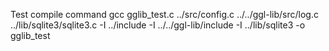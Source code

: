 Test compile command
gcc gglib_test.c ../src/config.c ../../ggl-lib/src/log.c ../lib/sqlite3/sqlite3.c -I ../include -I ../../ggl-lib/include -I ../lib/sqlite3 -o gglib_test
